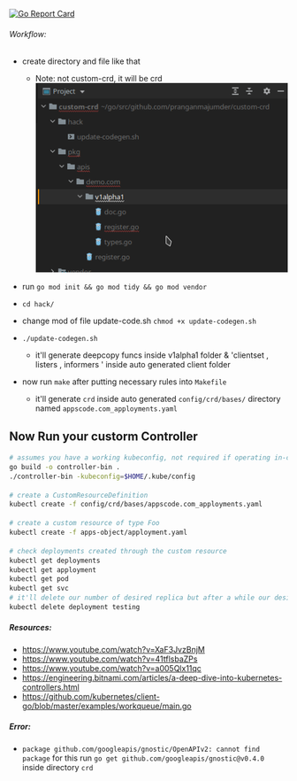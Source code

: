 [![Go Report Card](https://goreportcard.com/badge/github.com/pranganmajumder/crd)](https://goreportcard.com/report/github.com/pranganmajumder/crd)
###### Workflow:
* create directory and file like that
   * Note: not custom-crd, it will be crd  
![scafolding](images/scaffold_directory.png)
    
* run `go mod init && go mod tidy && go mod vendor`
* `cd hack/`
* change mod of file update-code.sh `chmod +x update-codegen.sh`
* `./update-codegen.sh`
    * it'll generate deepcopy funcs inside v1alpha1 folder & 'clientset , listers , informers ' inside auto generated client folder
  
* now run `make` after putting necessary rules into `Makefile`
  * it'll generate `crd` inside auto generated `config/crd/bases/` directory named `appscode.com_apployments.yaml`

## Now Run your custorm Controller

```sh
# assumes you have a working kubeconfig, not required if operating in-cluster
go build -o controller-bin .
./controller-bin -kubeconfig=$HOME/.kube/config

# create a CustomResourceDefinition
kubectl create -f config/crd/bases/appscode.com_apployments.yaml

# create a custom resource of type Foo
kubectl create -f apps-object/apployment.yaml

# check deployments created through the custom resource
kubectl get deployments
kubectl get apployment
kubectl get pod
kubectl get svc
# it'll delete our number of desired replica but after a while our desired number of replica will be regenerated through custom controller 
kubectl delete deployment testing 
```
##### Resources:
* https://www.youtube.com/watch?v=XaF3JvzBnjM
* https://www.youtube.com/watch?v=41tflsbaZPs
* https://www.youtube.com/watch?v=a005Qlx11qc
* https://engineering.bitnami.com/articles/a-deep-dive-into-kubernetes-controllers.html
* https://github.com/kubernetes/client-go/blob/master/examples/workqueue/main.go


##### Error:
* `package github.com/googleapis/gnostic/OpenAPIv2: cannot find package` for this run `go get github.com/googleapis/gnostic@v0.4.0` inside directory `crd`
